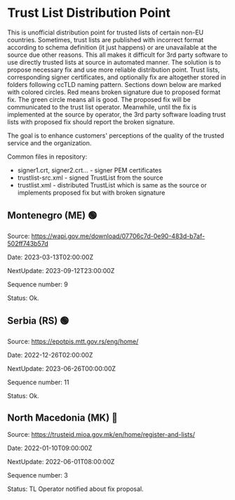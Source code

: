 # Trust List Distribution Point

This is unofficial distribution point for trusted lists of certain non-EU countries. Sometimes, trust lists are published with incorrect format according to schema definition (it just happens) or are unavailable at the source due other reasons. This all makes it difficult for 3rd party software to use directly trusted lists at source in automated manner. The solution is to propose necessary fix and use more reliable distribution point. Trust lists, corresponding signer certificates, and optionally fix are altogether stored in folders following ccTLD naming pattern. Sections down below are marked with colored circles. Red means broken signature due to proposed format fix. The green circle means all is good. The proposed fix will be communicated to the trust list operator. Meanwhile, until the fix is implemented at the source by operator, the 3rd party software loading trust lists with proposed fix should report the broken signature. 

The goal is to enhance customers' perceptions of the quality of the trusted service and the organization.

 
Common files in repository:

- signer1.crt, signer2.crt... - signer PEM certificates
- trustlist-src.xml - signed TrustList from the source
- trustlist.xml - distributed TrustList which is same as the source or implements proposed fix but with broken signature


## Montenegro (ME) &#x1F7E2;

Source: https://wapi.gov.me/download/07706c7d-0e90-483d-b7af-502ff743b57d

Date: 2023-03-13T02:00:00Z

NextUpdate: 2023-09-12T23:00:00Z

Sequence number: 9

Status: Ok.



## Serbia (RS) &#x1F7E2;

Source: https://epotpis.mtt.gov.rs/eng/home/ 

Date: 2022-12-26T02:00:00Z

NextUpdate: 2023-06-26T00:00:00Z

Sequence number: 11

Status: Ok.



## North Macedonia (MK) &#x1F534;

Source: https://trusteid.mioa.gov.mk/en/home/register-and-lists/

Date: 2022-01-10T09:00:00Z

NextUpdate: 2022-06-01T08:00:00Z

Sequence number: 3

Status: TL Operator notified about fix proposal.

